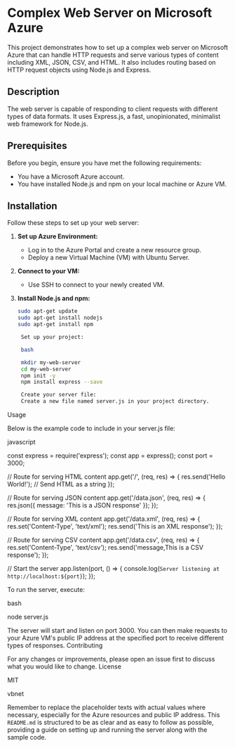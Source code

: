 # Complex Web Server on Microsoft Azure

This project demonstrates how to set up a complex web server on Microsoft Azure that can handle HTTP requests and serve various types of content including XML, JSON, CSV, and HTML. It also includes routing based on HTTP request objects using Node.js and Express.

## Description

The web server is capable of responding to client requests with different types of data formats. It uses Express.js, a fast, unopinionated, minimalist web framework for Node.js.

## Prerequisites

Before you begin, ensure you have met the following requirements:
* You have a Microsoft Azure account.
* You have installed Node.js and npm on your local machine or Azure VM.

## Installation

Follow these steps to set up your web server:

1. **Set up Azure Environment:**
   * Log in to the Azure Portal and create a new resource group.
   * Deploy a new Virtual Machine (VM) with Ubuntu Server.

2. **Connect to your VM:**
   * Use SSH to connect to your newly created VM.

3. **Install Node.js and npm:**
   ```bash
   sudo apt-get update
   sudo apt-get install nodejs
   sudo apt-get install npm

    Set up your project:

    bash

    mkdir my-web-server
    cd my-web-server
    npm init -y
    npm install express --save

    Create your server file:
    Create a new file named server.js in your project directory.

Usage

Below is the example code to include in your server.js file:

javascript

const express = require('express');
const app = express();
const port = 3000;

// Route for serving HTML content
app.get('/', (req, res) => {
  res.send('Hello World!'); // Send HTML as a string
});

// Route for serving JSON content
app.get('/data.json', (req, res) => {
  res.json({ message: 'This is a JSON response' });
});

// Route for serving XML content
app.get('/data.xml', (req, res) => {
  res.set('Content-Type', 'text/xml');
  res.send('<message>This is an XML response</message>');
});

// Route for serving CSV content
app.get('/data.csv', (req, res) => {
  res.set('Content-Type', 'text/csv');
  res.send('message,This is a CSV response');
});

// Start the server
app.listen(port, () => {
  console.log(`Server listening at http://localhost:${port}`);
});

To run the server, execute:

bash

node server.js

The server will start and listen on port 3000. You can then make requests to your Azure VM's public IP address at the specified port to receive different types of responses.
Contributing

For any changes or improvements, please open an issue first to discuss what you would like to change.
License

MIT

vbnet



Remember to replace the placeholder texts with actual values where necessary, especially for the Azure resources and public IP address. This `README.md` is structured to be as clear and as easy to follow as possible, providing a guide on setting up and running the server along with the sample code.


